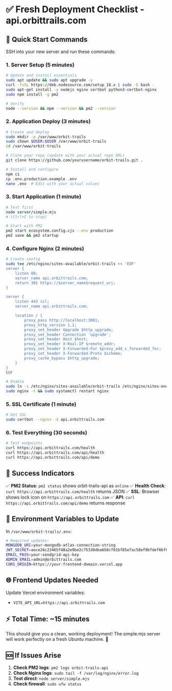# ✅ Fresh Deployment Checklist - api.orbittrails.com

## 🚀 Quick Start Commands

SSH into your new server and run these commands:

### 1. Server Setup (5 minutes)
```bash
# Update and install essentials
sudo apt update && sudo apt upgrade -y
curl -fsSL https://deb.nodesource.com/setup_18.x | sudo -E bash -
sudo apt-get install -y nodejs nginx certbot python3-certbot-nginx
sudo npm install -g pm2

# Verify
node --version && npm --version && pm2 --version
```

### 2. Application Deploy (3 minutes)
```bash
# Create and deploy
sudo mkdir -p /var/www/orbit-trails
sudo chown $USER:$USER /var/www/orbit-trails
cd /var/www/orbit-trails

# Clone your repo (update with your actual repo URL)
git clone https://github.com/yourusername/orbit-trails.git .

# Install and configure
npm ci
cp .env.production.example .env
nano .env  # Edit with your actual values
```

### 3. Start Application (1 minute)
```bash
# Test first
node server/simple.mjs
# (Ctrl+C to stop)

# Start with PM2
pm2 start ecosystem.config.cjs --env production
pm2 save && pm2 startup
```

### 4. Configure Nginx (2 minutes)
```bash
# Create config
sudo tee /etc/nginx/sites-available/orbit-trails << 'EOF'
server {
    listen 80;
    server_name api.orbittrails.com;
    return 301 https://$server_name$request_uri;
}

server {
    listen 443 ssl;
    server_name api.orbittrails.com;

    location / {
        proxy_pass http://localhost:3001;
        proxy_http_version 1.1;
        proxy_set_header Upgrade $http_upgrade;
        proxy_set_header Connection 'upgrade';
        proxy_set_header Host $host;
        proxy_set_header X-Real-IP $remote_addr;
        proxy_set_header X-Forwarded-For $proxy_add_x_forwarded_for;
        proxy_set_header X-Forwarded-Proto $scheme;
        proxy_cache_bypass $http_upgrade;
    }
}
EOF

# Enable
sudo ln -s /etc/nginx/sites-available/orbit-trails /etc/nginx/sites-enabled/
sudo nginx -t && sudo systemctl restart nginx
```

### 5. SSL Certificate (1 minute)
```bash
# Get SSL
sudo certbot --nginx -d api.orbittrails.com
```

### 6. Test Everything (30 seconds)
```bash
# Test endpoints
curl https://api.orbittrails.com/health
curl https://api.orbittrails.com/api/health
curl https://api.orbittrails.com/api/demo
```

## 🎯 Success Indicators

✅ **PM2 Status**: `pm2 status` shows orbit-trails-api as `online`
✅ **Health Check**: `curl https://api.orbittrails.com/health` returns JSON
✅ **SSL**: Browser shows lock icon on `https://api.orbittrails.com`
✅ **API**: `curl https://api.orbittrails.com/api/demo` returns response

## 🔧 Environment Variables to Update

In `/var/www/orbit-trails/.env`:

```bash
# Required updates:
MONGODB_URI=your-mongodb-atlas-connection-string
JWT_SECRET=aece24c23465f48a2e9be2c75330dba650cf01bf85e7ac58ef9bfdef6bf0c8fd
EMAIL_PASS=your-sendgrid-api-key
ADMIN_EMAIL=admin@orbittrails.com
CORS_ORIGIN=https://your-frontend-domain.vercel.app
```

## 🌐 Frontend Updates Needed

Update Vercel environment variables:
- `VITE_API_URL=https://api.orbittrails.com`

## ⚡ Total Time: ~15 minutes

This should give you a clean, working deployment! The simple.mjs server will work perfectly on a fresh Ubuntu machine. 🚀

## 🆘 If Issues Arise

1. **Check PM2 logs**: `pm2 logs orbit-trails-api`
2. **Check Nginx logs**: `sudo tail -f /var/log/nginx/error.log`
3. **Test direct**: `node server/simple.mjs`
4. **Check firewall**: `sudo ufw status`
